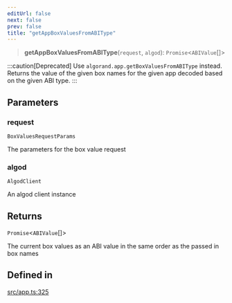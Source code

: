 ```yaml
---
editUrl: false
next: false
prev: false
title: "getAppBoxValuesFromABIType"
---
```


> **getAppBoxValuesFromABIType**(`request`, `algod`): `Promise`\<`ABIValue`[]\>

:::caution[Deprecated]
Use `algorand.app.getBoxValuesFromABIType` instead.
Returns the value of the given box names for the given app decoded based on the given ABI type.
:::

## Parameters

### request

`BoxValuesRequestParams`

The parameters for the box value request

### algod

`AlgodClient`

An algod client instance

## Returns

`Promise`\<`ABIValue`[]\>

The current box values as an ABI value in the same order as the passed in box names

## Defined in

[src/app.ts:325](https://github.com/algorandfoundation/algokit-utils-ts/blob/87156fe9637eca52c0bc9e840c5804088cb40974/src/app.ts#L325)
